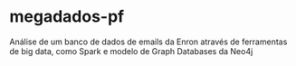 # megadados-pf
Análise de um banco de dados de emails da Enron através de ferramentas de big data, como Spark e modelo de Graph Databases da Neo4j
